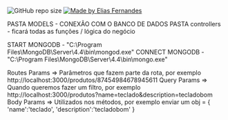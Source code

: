 ![GitHub repo size](https://img.shields.io/github/repo-size/eliasfernandesbr/nlw-valoriza?color=orange&logo=GitHub)
 <a href="https://www.linkedin.com/in/fernandesnetobr/" target="_blank">
  <img alt="Made by Elias Fernandes" src="https://img.shields.io/badge/-Linkedin-blue?logo=LinkedIn&logoColor=white" />
  </a>



PASTA MODELS - CONEXÃO COM O BANCO DE DADOS
PASTA controllers - ficará todas as funções / lógica do negócio

START MONGODB - "C:\Program Files\MongoDB\Server\4.4\bin\mongod.exe"
CONNECT MONGODB - "C:\Program Files\MongoDB\Server\4.4\bin\mongo.exe"

Routes Params => Parâmetros que fazem parte da rota, por exemplo http://localhost:3000/produtos/87454984678945611
Query Params => Quando queremos fazer um filtro, por exemplo http://localhost:3000/produtos?name=teclado&description=tecladobom
Body Params => Utilizados nos métodos, por exemplo enviar um obj = {
  'name':'teclado',
  'description':'tecladobom'
}
